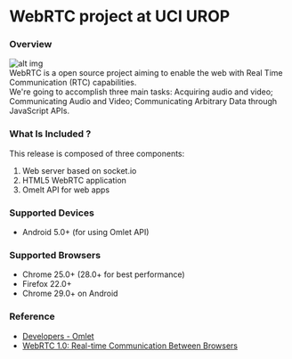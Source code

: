# WebRTC project at UCI UROP

### Overview
![alt img](https://github.com/UCIUROP2015/UCI_UROP_WEBRTC/blob/master/images/logo-webrtc.png)<br>
WebRTC is a open source project aiming to enable the web with Real Time Communication (RTC) capabilities.<br>
We're going to accomplish three main tasks: Acquiring audio and video; Communicating Audio and Video; Communicating Arbitrary Data through JavaScript APIs.

### What Is Included ?
This release is composed of three components:

1. Web server based on socket.io
2. HTML5 WebRTC application
3. Omelt API for web apps

### Supported Devices
* Android 5.0+ (for using Omlet API)


### Supported Browsers
* Chrome 25.0+ (28.0+ for best performance)
* Firefox 22.0+
* Chrome 29.0+ on Android

### Reference
* [Developers - Omlet](http://www.omlet.me/developers/)<br>
* [WebRTC 1.0: Real-time Communication Between Browsers](http://www.w3.org/TR/2015/WD-webrtc-20150210/)
